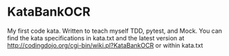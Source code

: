KataBankOCR
===========
My first code kata. Written to teach myself TDD, pytest, and Mock.
You can find the kata specifications in kata.txt and the latest version at http://codingdojo.org/cgi-bin/wiki.pl?KataBankOCR or within kata.txt

